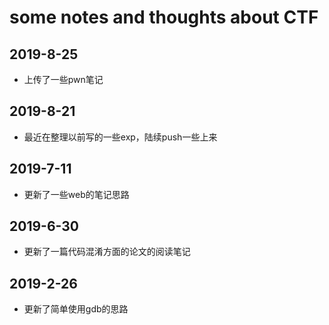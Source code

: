 # some notes and thoughts about CTF

## 2019-8-25

* 上传了一些pwn笔记

## 2019-8-21

* 最近在整理以前写的一些exp，陆续push一些上来

## 2019-7-11

* 更新了一些web的笔记思路

## 2019-6-30

* 更新了一篇代码混淆方面的论文的阅读笔记

## 2019-2-26

* 更新了简单使用gdb的思路
